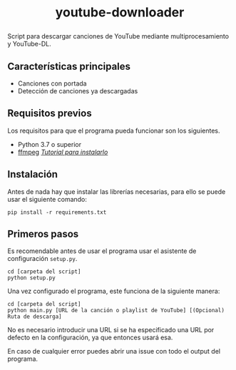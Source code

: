 # <p align="center">youtube-downloader</p>
Script para descargar canciones de YouTube mediante multiprocesamiento y YouTube-DL.
## Características principales
- Canciones con portada
- Detección de canciones ya descargadas
## Requisitos previos
Los requisitos para que el programa pueda funcionar son los siguientes.
- Python 3.7 o superior
- [ffmpeg](https://www.gyan.dev/ffmpeg/builds/) [*Tutorial para instalarlo*](https://youtu.be/bM8SIjjVnP0)
## Instalación
Antes de nada hay que instalar las librerías necesarias, para ello se puede usar el siguiente comando:
```
pip install -r requirements.txt
```
## Primeros pasos
Es recomendable antes de usar el programa usar el asistente de configuración ```setup.py```.
```
cd [carpeta del script]
python setup.py
```
Una vez configurado el programa, este funciona de la siguiente manera:
```
cd [carpeta del script]
python main.py [URL de la canción o playlist de YouTube] [(Opcional) Ruta de descarga]
```
No es necesario introducir una URL si se ha especificado una URL por defecto en la configuración, ya que entonces usará esa.

En caso de cualquier error puedes abrir una issue con todo el output del programa.
